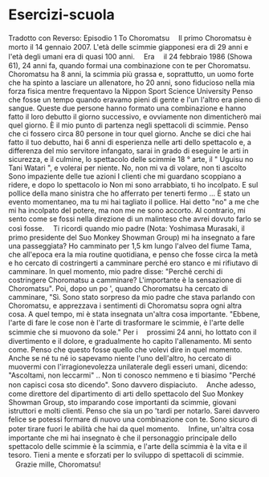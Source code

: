 # Esercizi-scuola
Tradotto con Reverso:
Episodio 1 To Choromatsu
　Il primo Choromatsu è morto il 14 gennaio 2007. L'età delle scimmie giapponesi era di 29 anni e l'età degli umani era di quasi 100 anni.
　Era
　il 24 febbraio 1986 (Showa 61), 24 anni fa, quando formai una combinazione con te per Choromatsu. Choromatsu ha 8 anni, la scimmia più grassa e, soprattutto, un uomo forte che ha spinto a lasciare un allenatore, ho 20 anni, sono fiducioso nella mia forza fisica mentre frequentavo la Nippon Sport Science University Penso che fosse un tempo quando eravamo pieni di gente e l'un l'altro era pieno di sangue. Queste due persone hanno formato una combinazione e hanno fatto il loro debutto il giorno successivo, e ovviamente non dimenticherò mai quel giorno. È il mio punto di partenza negli spettacoli di scimmie. Penso che ci fossero circa 80 persone in tour quel giorno. Anche se dici che hai fatto il tuo debutto, hai 6 anni di esperienza nelle arti dello spettacolo e, a differenza del mio servitore infangato, sarai in grado di eseguire le arti in sicurezza, e il culmine, lo spettacolo delle scimmie 18 ° arte, il " Uguisu no Tani Watari ", e volerai per niente. No, non mi va di volare, non ti ascolto Sono impaziente delle tue azioni I clienti che mi guardano scoppiano a ridere, e dopo lo spettacolo io Non mi sono arrabbiato, ti ho incolpato. E sul pollice della mano sinistra che ho afferrato per tenerti fermo ... È stato un evento momentaneo, ma tu mi hai tagliato il pollice. Hai detto "no" a me che mi ha incolpato del potere, ma non me ne sono accorto. Al contrario, mi sento come se fossi nella direzione di un malinteso che avrei dovuto farlo se così fosse. 
　Ti ricordi quando mio padre (Nota: Yoshimasa Murasaki, il primo presidente del Suo Monkey Showman Group) mi ha insegnato a fare una passeggiata? Ho camminato per 1,5 km lungo l'alveo del fiume Tama, che all'epoca era la mia routine quotidiana, e penso che fosse circa la metà e ho cercato di costringerti a camminare perché ero stanco e mi rifiutavo di camminare. In quel momento, mio ​​padre disse: "Perché cerchi di costringere Choromatsu a camminare? L'importante è la sensazione di Choromatsu". Poi, dopo un po ', quando Choromatsu ha cercato di camminare, "Sì. Sono stato sorpreso da mio padre che stava parlando con Choromatsu, e apprezzava i sentimenti di Choromatsu sopra ogni altra cosa. A quel tempo, mi è stata insegnata un'altra cosa importante. "Ebbene, l'arte di fare le cose non è l'arte di trasformare le scimmie, è l'arte delle scimmie che si muovono da sole." Per i
　prossimi 24 anni, ho lottato con il divertimento e il dolore, e gradualmente ho capito l'allenamento. Mi sento come. Penso che questo fosse quello che volevi dire in quel momento. Anche se né tu né io sapevamo niente l'uno dell'altro, ho cercato di muovermi con l'irragionevolezza unilaterale degli esseri umani, dicendo: "Ascoltami, non leccarmi" .. Non ti conosco nemmeno e ti biasimo "Perché non capisci cosa sto dicendo". Sono davvero dispiaciuto.
　Anche adesso, come direttore del dipartimento di arti dello spettacolo del Suo Monkey Showman Group, sto imparando cose importanti da scimmie, giovani istruttori e molti clienti. Penso che sia un po 'tardi per notarlo. Sarei davvero felice se potessi formare di nuovo una combinazione con te. Sono sicuro di poter tirare fuori le abilità che hai da quel momento.
　Infine, un'altra cosa importante che mi hai insegnato è che il personaggio principale dello spettacolo delle scimmie è la scimmia, e l'arte della scimmia è la vita e il tesoro. Tieni a mente e sforzati per lo sviluppo di spettacoli di scimmie.
　Grazie mille, Choromatsu!
